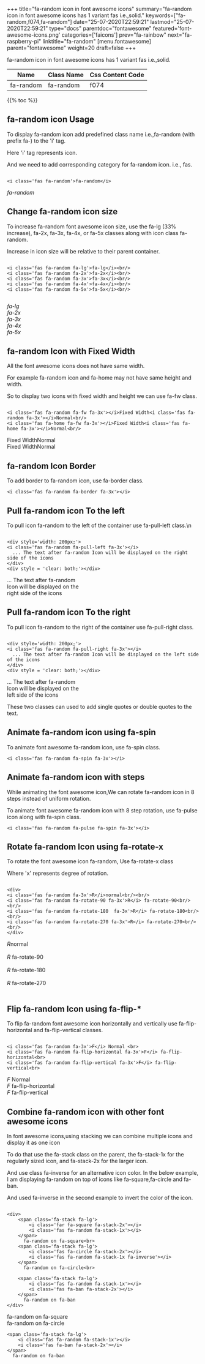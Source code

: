 +++
title="fa-random icon in font awesome icons"
summary="fa-random icon in font awesome icons has 1 variant fas i.e.,solid."
keywords=["fa-random,f074,fa-random"]
date="25-07-2020T22:59:21"
lastmod="25-07-2020T22:59:21"
type="docs"
parentdoc="fontawesome"
featured='font-awesome-icons.png'
categories=['faicons']
prev="fa-rainbow"
next="fa-raspberry-pi"
linktitle="fa-random"
[menu.fontawesome]
parent="fontawesome"
weight=20
draft=false
+++


fa-random icon in font awesome icons has 1 variant fas i.e.,solid.

<div class='table-responsive'><table class='table'><thead><tr><th>Name</th><th>Class Name</th><th>Css Content Code</th></tr></thead><tbody><tr><td>fa-random</td><td>fa-random</td><td>f074</td></tr></tbody></table></div>


{{% toc %}}


## fa-random icon Usage

To display fa-random icon add predefined class name i.e.,fa-random (with prefix fa-) to the 'i' tag.

Here 'i' tag represents icon.

And we need to add corresponding category for fa-random icon. i.e., fas.


```

<i class='fas fa-random'>fa-random</i>
```

<i class='fas fa-random'>fa-random</i>




## Change fa-random icon size
To increase fa-random font awesome icon size, use the fa-lg (33% increase), fa-2x, fa-3x, fa-4x, or fa-5x classes along with icon class fa-random.

Increase in icon size will be relative to their parent container. 

```

<i class='fas fa-random fa-lg'>fa-lg</i><br/>
<i class='fas fa-random fa-2x'>fa-2x</i><br/>
<i class='fas fa-random fa-3x'>fa-3x</i><br/>
<i class='fas fa-random fa-4x'>fa-4x</i><br/>
<i class='fas fa-random fa-5x'>fa-5x</i><br/>
            
```

<i class='fas fa-random fa-lg'>fa-lg</i><br/>
<i class='fas fa-random fa-2x'>fa-2x</i><br/>
<i class='fas fa-random fa-3x'>fa-3x</i><br/>
<i class='fas fa-random fa-4x'>fa-4x</i><br/>
<i class='fas fa-random fa-5x'>fa-5x</i><br/>
            



## fa-random Icon with Fixed Width 

All the font awesome icons does not have same width.

For example fa-random icon and fa-home may not have same height and width.

So to display two icons with fixed width and height we can use fa-fw class.


```

<i class='fas fa-random fa-fw fa-3x'></i>Fixed Width<i class='fas fa-random fa-3x'></i>Normal<br/>
<i class='fas fa-home fa-fw fa-3x'></i>Fixed Width<i class='fas fa-home fa-3x'></i>Normal<br/>
```

<i class='fas fa-random fa-fw fa-3x'></i>Fixed Width<i class='fas fa-random fa-3x'></i>Normal<br/>
<i class='fas fa-home fa-fw fa-3x'></i>Fixed Width<i class='fas fa-home fa-3x'></i>Normal<br/>



## fa-random Icon Border 

To add border to fa-random icon, use fa-border class.


```
<i class='fas fa-random fa-border fa-3x'></i>

```
<i class='fas fa-random fa-border fa-3x'></i>





## Pull fa-random icon To the left

To pull icon fa-random to the left of the container use fa-pull-left class.\n

```

<div style='width: 200px;'>
<i class='fas fa-random fa-pull-left fa-3x'></i>
  ... The text after fa-random Icon will be displayed on the right side of the icons
</div>
<div style = 'clear: both;'></div>
```

<div style='width: 200px;'>
<i class='fas fa-random fa-pull-left fa-3x'></i>
  ... The text after fa-random Icon will be displayed on the right side of the icons
</div>
<div style = 'clear: both;'></div>




## Pull fa-random icon To the right
To pull icon fa-random to the right of the container use fa-pull-right class.

```

<div style='width: 200px;'>
<i class='fas fa-random fa-pull-right fa-3x'></i>
  ... The text after fa-random Icon will be displayed on the left side of the icons
</div>
<div style = 'clear: both;'></div>
```

<div style='width: 200px;'>
<i class='fas fa-random fa-pull-right fa-3x'></i>
  ... The text after fa-random Icon will be displayed on the left side of the icons
</div>
<div style = 'clear: both;'></div>

These two classes can used to add single quotes or double quotes to the text.


## Animate fa-random icon using fa-spin
To animate font awesome fa-random icon, use fa-spin class.

```
<i class='fas fa-random fa-spin fa-3x'></i>
```
<i class='fas fa-random fa-spin fa-3x'></i>




## Animate fa-random icon with steps
While animating the font awesome icon,We can rotate fa-random icon in 8 steps instead of uniform rotation.

To animate font awesome fa-random icon with 8 step rotation, use fa-pulse icon along with fa-spin class.


```
<i class='fas fa-random fa-pulse fa-spin fa-3x'></i>

```
<i class='fas fa-random fa-pulse fa-spin fa-3x'></i>





## Rotate fa-random Icon using fa-rotate-x
To rotate the font awesome icon fa-random, Use fa-rotate-x class

Where 'x' represents degree of rotation.


```

<div>
<i class='fas fa-random fa-3x'>R</i>normal<br/><br/>
<i class='fas fa-random fa-rotate-90 fa-3x'>R</i> fa-rotate-90<br/><br/> 
<i class='fas fa-random fa-rotate-180  fa-3x'>R</i> fa-rotate-180<br/><br/> 
<i class='fas fa-random fa-rotate-270 fa-3x'>R</i> fa-rotate-270<br/><br/>
</div>
```

<div>
<i class='fas fa-random fa-3x'>R</i>normal<br/><br/>
<i class='fas fa-random fa-rotate-90 fa-3x'>R</i> fa-rotate-90<br/><br/> 
<i class='fas fa-random fa-rotate-180  fa-3x'>R</i> fa-rotate-180<br/><br/> 
<i class='fas fa-random fa-rotate-270 fa-3x'>R</i> fa-rotate-270<br/><br/>
</div>




## Flip fa-random Icon using fa-flip-*
To flip fa-random font awesome icon horizontally and vertically use fa-flip-horizontal and fa-flip-vertical classes. 

```

<i class='fas fa-random fa-3x'>F</i> Normal <br>
<i class='fas fa-random fa-flip-horizontal fa-3x'>F</i> fa-flip-horizontal<br>
<i class='fas fa-random fa-flip-vertical fa-3x'>F</i> fa-flip-vertical<br>
```

<i class='fas fa-random fa-3x'>F</i> Normal <br>
<i class='fas fa-random fa-flip-horizontal fa-3x'>F</i> fa-flip-horizontal<br>
<i class='fas fa-random fa-flip-vertical fa-3x'>F</i> fa-flip-vertical<br>




## Combine fa-random icon with other font awesome icons
In font awesome icons,using stacking we can combine multiple icons and display it as one icon 

To do that use the fa-stack class on the parent, the fa-stack-1x for the regularly sized icon, and fa-stack-2x for the larger icon.

And use class fa-inverse for an alternative icon color. 
In the below example, I am displaying fa-random on top of icons like fa-square,fa-circle and fa-ban.

And used fa-inverse in the second example to invert the color of the icon.

```

<div>
    <span class='fa-stack fa-lg'>
        <i class='far fa-square fa-stack-2x'></i>
        <i class='fas fa-random fa-stack-1x'></i>
    </span>
      fa-random on fa-square<br>
    <span class='fa-stack fa-lg'>
        <i class='fas fa-circle fa-stack-2x'></i>
        <i class='fas fa-random fa-stack-1x fa-inverse'></i>
    </span>
      fa-random on fa-circle<br>

    <span class='fa-stack fa-lg'>
        <i class='fas fa-random fa-stack-1x'></i>
        <i class='fas fa-ban fa-stack-2x'></i>
    </span>
      fa-random on fa-ban
</div>
```

<div>
    <span class='fa-stack fa-lg'>
        <i class='far fa-square fa-stack-2x'></i>
        <i class='fas fa-random fa-stack-1x'></i>
    </span>
      fa-random on fa-square<br>
    <span class='fa-stack fa-lg'>
        <i class='fas fa-circle fa-stack-2x'></i>
        <i class='fas fa-random fa-stack-1x fa-inverse'></i>
    </span>
      fa-random on fa-circle<br>

    <span class='fa-stack fa-lg'>
        <i class='fas fa-random fa-stack-1x'></i>
        <i class='fas fa-ban fa-stack-2x'></i>
    </span>
      fa-random on fa-ban
</div>






